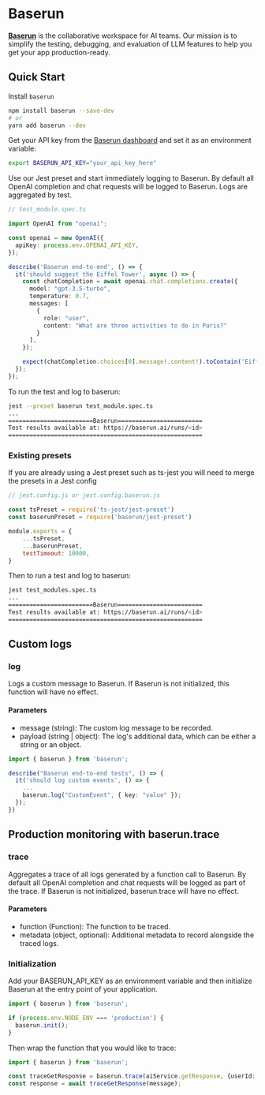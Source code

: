# Baserun

**[Baserun](https://baserun.ai)** is the collaborative workspace for AI teams. Our mission is to simplify the testing, debugging, and evaluation of LLM features to help you get your app production-ready.

## Quick Start

Install `baserun`

```bash
npm install baserun --save-dev
# or
yarn add baserun --dev
```

Get your API key from the [Baserun dashboard](https://baserun.ai/settings) and set it as an environment variable:

```bash
export BASERUN_API_KEY="your_api_key_here"
```

Use our Jest preset and start immediately logging to Baserun. By default all OpenAI completion and chat requests will be logged to Baserun. Logs are aggregated by test.

```typescript
// test_module.spec.ts

import OpenAI from "openai";

const openai = new OpenAI({
  apiKey: process.env.OPENAI_API_KEY,
});

describe('Baserun end-to-end', () => {
  it('should suggest the Eiffel Tower', async () => {
    const chatCompletion = await openai.chat.completions.create({
      model: "gpt-3.5-turbo",
      temperature: 0.7,
      messages: [
        {
          role: "user",
          content: "What are three activities to do in Paris?"
        }
      ],
    });

    expect(chatCompletion.choices[0].message!.content!).toContain('Eiffel Tower');
  });
});
```

To run the test and log to baserun:

```bash
jest --preset baserun test_module.spec.ts
...
========================Baserun========================
Test results available at: https://baserun.ai/runs/<id>
=======================================================
```

### Existing presets

If you are already using a Jest preset such as ts-jest you will need to merge the presets in a Jest config

```js
// jest.config.js or jest.config.baserun.js

const tsPreset = require('ts-jest/jest-preset')
const baserunPreset = require('baserun/jest-preset')

module.exports = {
    ...tsPreset,
    ...baserunPreset,
    testTimeout: 10000,
}
```

Then to run a test and log to baserun:

```bash
jest test_modules.spec.ts
...
========================Baserun========================
Test results available at: https://baserun.ai/runs/<id>
=======================================================
```


## Custom logs

### log
Logs a custom message to Baserun. If Baserun is not initialized, this function will have no effect.

#### Parameters
* message (string): The custom log message to be recorded.
* payload (string | object): The log's additional data, which can be either a string or an object.

```typescript
import { baserun } from 'baserun';

describe("Baserun end-to-end tests", () => {
  it('should log custom events', () => {
    ...
    baserun.log("CustomEvent", { key: "value" });
  });
})
```

## Production monitoring with baserun.trace

### trace
Aggregates a trace of all logs generated by a function call to Baserun. By default all OpenAI completion and chat requests will be logged as part of the trace. If Baserun is not initialized, baserun.trace will have no effect.

#### Parameters
* function (Function): The function to be traced.
* metadata (object, optional): Additional metadata to record alongside the traced logs.

### Initialization
Add your BASERUN_API_KEY as an environment variable and then initialize Baserun at the entry point of your application.

```typescript
import { baserun } from 'baserun';

if (process.env.NODE_ENV === 'production') {
  baserun.init();
}
```

Then wrap the function that you would like to trace:

```typescript
import { baserun } from 'baserun';

const traceGetResponse = baserun.trace(aiService.getResponse, {userId: 123});
const response = await traceGetResponse(message);
```